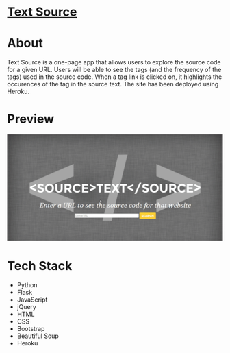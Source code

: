 # [Text Source](textsource.herokuapp.com/)

# About

Text Source is a one-page app that allows users to explore the source code for a given URL.  Users will be able to see the tags (and the frequency of the tags) used in the source code.  When a tag link is clicked on, it highlights the occurences of the tag in the source text.  The site has been deployed using Heroku.

# Preview

![Preview](/static/gif/text-source.gif)

# Tech Stack

* Python
* Flask
* JavaScript 
* jQuery 
* HTML 
* CSS
* Bootstrap
* Beautiful Soup
* Heroku
